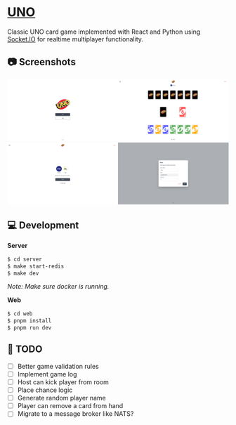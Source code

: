 # [UNO](https://uno-web-4m6k.onrender.com)

Classic UNO card game implemented with React and Python using [Socket.IO](https://socket.io/) for realtime multiplayer functionality.

## 📷 Screenshots

<img width="50%" src="./docs/images/home.png"><img width="50%" src="./docs/images/game.png">
<img width="50%" src="./docs/images/room.png"><img width="50%" src="./docs/images/host.png">

## 💻 Development

**Server**

```
$ cd server
$ make start-redis
$ make dev
```

_Note: Make sure docker is running._

**Web**

```
$ cd web
$ pnpm install
$ pnpm run dev
```

## 📖 TODO

- [ ] Better game validation rules
- [ ] Implement game log
- [ ] Host can kick player from room
- [ ] Place chance logic
- [ ] Generate random player name
- [ ] Player can remove a card from hand
- [ ] Migrate to a message broker like NATS?
